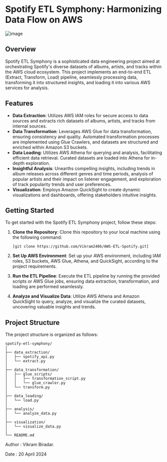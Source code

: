 # Spotify ETL Symphony: Harmonizing Data Flow on AWS


![image](https://github.com/Vikram2406/Spotify_Data-Engineering_End-To-End-ETL-Project/assets/145156381/c8197cd4-ef06-4d7e-8d72-1cdf89b84c03)

## Overview

Spotify ETL Symphony is a sophisticated data engineering project aimed at orchestrating Spotify's diverse datasets of albums, artists, and tracks within the AWS cloud ecosystem. This project implements an end-to-end ETL (Extract, Transform, Load) pipeline, seamlessly processing data, transforming it into structured insights, and loading it into various AWS services for analysis.

## Features

- **Data Extraction**: Utilizes AWS IAM roles for secure access to data sources and extracts rich datasets of albums, artists, and tracks from internal sources.
- **Data Transformation**: Leverages AWS Glue for data transformation, ensuring consistency and quality. Automated transformation processes are implemented using Glue Crawlers, and datasets are structured and enriched within Amazon S3 buckets.
- **Data Loading**: Utilizes AWS Athena for querying and analysis, facilitating efficient data retrieval. Curated datasets are loaded into Athena for in-depth exploration.
- **Insightful Analysis**: Unearths compelling insights, including trends in album releases across different genres and time periods, analysis of popular artists and their impact on listener engagement, and exploration of track popularity trends and user preferences.
- **Visualization**: Employs Amazon QuickSight to create dynamic visualizations and dashboards, offering stakeholders intuitive insights.

## Getting Started

To get started with the Spotify ETL Symphony project, follow these steps:

1. **Clone the Repository**: Clone this repository to your local machine using the following command:
   ```
   [git clone https://github.com/Vikram2406/AWS-ETL-Spotify.git]
   ```

2. **Set Up AWS Environment**: Set up your AWS environment, including IAM roles, S3 buckets, AWS Glue, Athena, and QuickSight, according to the project requirements.

3. **Run the ETL Pipeline**: Execute the ETL pipeline by running the provided scripts or AWS Glue jobs, ensuring data extraction, transformation, and loading are performed seamlessly.

4. **Analyze and Visualize Data**: Utilize AWS Athena and Amazon QuickSight to query, analyze, and visualize the curated datasets, uncovering valuable insights and trends.

## Project Structure

The project structure is organized as follows:

```
spotify-etl-symphony/
│
├── data_extraction/
│   ├── spotify_api.py
│   └── extract.py
│
├── data_transformation/
│   ├── glue_scripts/
│   │   ├── transformation_script.py
│   │   └── glue_crawler.py
│   └── transform.py
│
├── data_loading/
│   └── load.py
│
├── analysis/
│   └── analyze_data.py
│
├── visualization/
│   └── visualize_data.py
│
└── README.md
```

Author : Vikram Biradar.

Date : 20 April 2024
